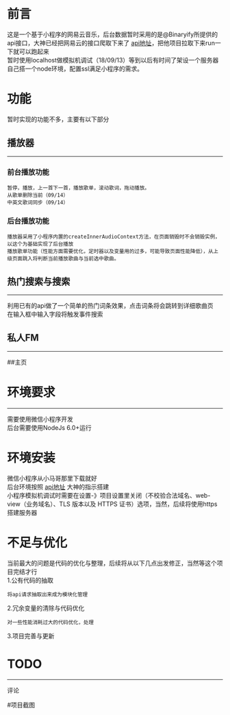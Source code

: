 # 前言
这是一个基于小程序的网易云音乐，后台数据暂时采用的是@Binaryify所提供的api接口，大神已经把网易云的接口爬取下来了 [api地址](https://github.com/Binaryify/NeteaseCloudMusicApi)，把他项目拉取下来run一下就可以跑起来  
暂时使用localhost做模拟机调试（18/09/13）等到以后有时间了架设一个服务器自己搭一个node环境，配置ssl满足小程序的需求。

# 功能
暂时实现的功能不多，主要有以下部分
## 播放器
------
### 前台播放功能
    暂停，播放，上一首下一首，播放歌单，滚动歌词，拖动播放。
    从歌单删除当前（09/14）
    中英文歌词同步（09/14）
### 后台播放功能
    播放器采用了小程序内置的createInnerAudioContext方法，在页面销毁时不会销毁实例，以这个为基础实现了后台播放  
    播放歌单功能（性能方面需要优化，定时器以及变量用的过多，可能导致页面性能降低），从上级页面跳入将判断当前播放歌曲与当前选中歌曲。

## 热门搜索与搜索
------
利用已有的api做了一个简单的热门词条效果，点击词条将会跳转到详细歌曲页  
在输入框中输入字段将触发事件搜索

## 私人FM
------
##主页
# 环境要求
---
需要使用微信小程序开发  
后台需要使用NodeJs 6.0+运行

# 环境安装
  微信小程序从小马哥那里下载就好   
  后台环境按照  [api地址](https://github.com/Binaryify/NeteaseCloudMusicApi) 大神的指示搭建  
  小程序模拟机调试时需要在设置-》项目设置里关闭（不校验合法域名、web-view（业务域名）、TLS 版本以及 HTTPS 证书）选项，当然，后续将使用https搭建服务器

# 不足与优化
当前最大的问题是代码的优化与整理，后续将从以下几点出发修正，当然等这个项目完结才行  
1.公有代码的抽取  

    将api请求抽取出来成为模块化管理  
  
2.冗余变量的清除与代码优化  

    对一些性能消耗过大的代码优化，处理  
  
3.项目完善与更新  

# TODO
-----
评论

#项目截图
